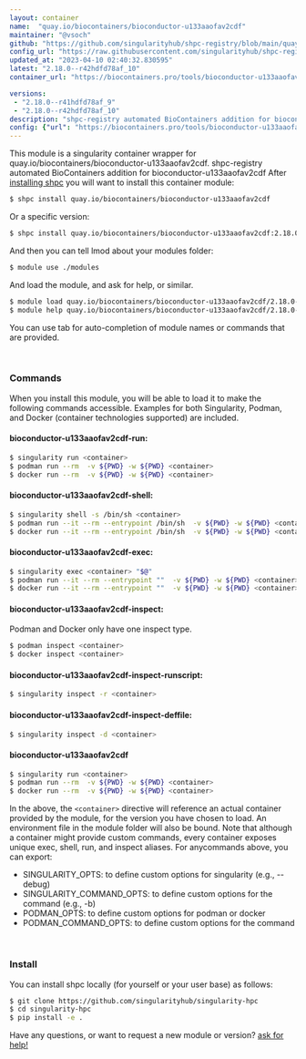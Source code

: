 ```yaml
---
layout: container
name:  "quay.io/biocontainers/bioconductor-u133aaofav2cdf"
maintainer: "@vsoch"
github: "https://github.com/singularityhub/shpc-registry/blob/main/quay.io/biocontainers/bioconductor-u133aaofav2cdf/container.yaml"
config_url: "https://raw.githubusercontent.com/singularityhub/shpc-registry/main/quay.io/biocontainers/bioconductor-u133aaofav2cdf/container.yaml"
updated_at: "2023-04-10 02:40:32.830595"
latest: "2.18.0--r42hdfd78af_10"
container_url: "https://biocontainers.pro/tools/bioconductor-u133aaofav2cdf"

versions:
 - "2.18.0--r41hdfd78af_9"
 - "2.18.0--r42hdfd78af_10"
description: "shpc-registry automated BioContainers addition for bioconductor-u133aaofav2cdf"
config: {"url": "https://biocontainers.pro/tools/bioconductor-u133aaofav2cdf", "maintainer": "@vsoch", "description": "shpc-registry automated BioContainers addition for bioconductor-u133aaofav2cdf", "latest": {"2.18.0--r42hdfd78af_10": "sha256:0d0a4217b2ea5a14edde24e995bb971a0bfe3d4f4d99f23332cf47c16a245c75"}, "tags": {"2.18.0--r41hdfd78af_9": "sha256:4febb3cdc81750411c1b230864066905c194c37798b9c70c8bd4f70105d8e108", "2.18.0--r42hdfd78af_10": "sha256:0d0a4217b2ea5a14edde24e995bb971a0bfe3d4f4d99f23332cf47c16a245c75"}, "docker": "quay.io/biocontainers/bioconductor-u133aaofav2cdf"}
---
```


This module is a singularity container wrapper for quay.io/biocontainers/bioconductor-u133aaofav2cdf.
shpc-registry automated BioContainers addition for bioconductor-u133aaofav2cdf
After [installing shpc](#install) you will want to install this container module:


```bash
$ shpc install quay.io/biocontainers/bioconductor-u133aaofav2cdf
```

Or a specific version:

```bash
$ shpc install quay.io/biocontainers/bioconductor-u133aaofav2cdf:2.18.0--r42hdfd78af_10
```

And then you can tell lmod about your modules folder:

```bash
$ module use ./modules
```

And load the module, and ask for help, or similar.

```bash
$ module load quay.io/biocontainers/bioconductor-u133aaofav2cdf/2.18.0--r42hdfd78af_10
$ module help quay.io/biocontainers/bioconductor-u133aaofav2cdf/2.18.0--r42hdfd78af_10
```

You can use tab for auto-completion of module names or commands that are provided.

<br>

### Commands

When you install this module, you will be able to load it to make the following commands accessible.
Examples for both Singularity, Podman, and Docker (container technologies supported) are included.

#### bioconductor-u133aaofav2cdf-run:

```bash
$ singularity run <container>
$ podman run --rm  -v ${PWD} -w ${PWD} <container>
$ docker run --rm  -v ${PWD} -w ${PWD} <container>
```

#### bioconductor-u133aaofav2cdf-shell:

```bash
$ singularity shell -s /bin/sh <container>
$ podman run --it --rm --entrypoint /bin/sh  -v ${PWD} -w ${PWD} <container>
$ docker run --it --rm --entrypoint /bin/sh  -v ${PWD} -w ${PWD} <container>
```

#### bioconductor-u133aaofav2cdf-exec:

```bash
$ singularity exec <container> "$@"
$ podman run --it --rm --entrypoint ""  -v ${PWD} -w ${PWD} <container> "$@"
$ docker run --it --rm --entrypoint ""  -v ${PWD} -w ${PWD} <container> "$@"
```

#### bioconductor-u133aaofav2cdf-inspect:

Podman and Docker only have one inspect type.

```bash
$ podman inspect <container>
$ docker inspect <container>
```

#### bioconductor-u133aaofav2cdf-inspect-runscript:

```bash
$ singularity inspect -r <container>
```

#### bioconductor-u133aaofav2cdf-inspect-deffile:

```bash
$ singularity inspect -d <container>
```



#### bioconductor-u133aaofav2cdf

```bash
$ singularity run <container>
$ podman run --rm  -v ${PWD} -w ${PWD} <container>
$ docker run --rm  -v ${PWD} -w ${PWD} <container>
```


In the above, the `<container>` directive will reference an actual container provided
by the module, for the version you have chosen to load. An environment file in the
module folder will also be bound. Note that although a container
might provide custom commands, every container exposes unique exec, shell, run, and
inspect aliases. For anycommands above, you can export:

 - SINGULARITY_OPTS: to define custom options for singularity (e.g., --debug)
 - SINGULARITY_COMMAND_OPTS: to define custom options for the command (e.g., -b)
 - PODMAN_OPTS: to define custom options for podman or docker
 - PODMAN_COMMAND_OPTS: to define custom options for the command

<br>

### Install

You can install shpc locally (for yourself or your user base) as follows:

```bash
$ git clone https://github.com/singularityhub/singularity-hpc
$ cd singularity-hpc
$ pip install -e .
```

Have any questions, or want to request a new module or version? [ask for help!](https://github.com/singularityhub/singularity-hpc/issues)